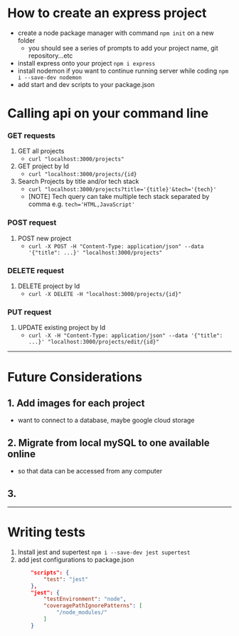 # How to create an express project
- create a node package manager with command `npm init` on a new folder
    - you should see a series of prompts to add your project name, git repository...etc
- install express onto your project `npm i express`
- install nodemon if you want to continue running server while coding `npm i --save-dev nodemon`
- add start and dev scripts to your package.json


# Calling api on your command line
### GET requests
1. GET all projects
    - `curl "localhost:3000/projects"`
2. GET project by Id
    - `curl "localhost:3000/projects/{id}`
3. Search Projects by title and/or tech stack
    - `curl "localhost:3000/projects?title='{title}'&tech='{tech}'`
    - [NOTE] Tech query can take multiple tech stack separated by comma e.g. `tech='HTML,JavaScript'`

### POST request
1. POST new project
    - `curl -X POST -H "Content-Type: application/json" --data '{"title": ...}' "localhost:3000/projects"`

### DELETE request
1. DELETE project by Id
    - `curl -X DELETE -H "localhost:3000/projects/{id}"`

### PUT request
1. UPDATE existing project by Id
    - `curl -X -H "Content-Type: application/json" --data '{"title": ...}' "localhost:3000/projects/edit/{id}"`


---
# Future Considerations
## 1. Add images for each project
- want to connect to a database, maybe google cloud storage
## 2. Migrate from local mySQL to one available online
- so that data can be accessed from any computer
## 3. 

---
# Writing tests
1. Install jest and supertest `npm i --save-dev jest supertest`
2. add jest configurations to package.json
    ```json
        "scripts": {
            "test": "jest"
        },
        "jest": {
            "testEnvironment": "node",
            "coveragePathIgnorePatterns": [
                "/node_modules/"
            ]
        }
    ```



